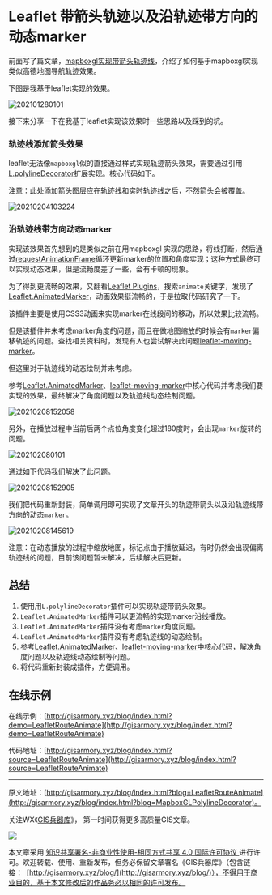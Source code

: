 # Leaflet 带箭头轨迹以及沿轨迹带方向的动态marker
前面写了篇文章，[mapboxgl实现带箭头轨迹线](http://gisarmory.xyz/blog/index.html?blog=MapboxGLPolylineDecorator)，介绍了如何基于mapboxgl实现类似高德地图导航轨迹效果。

下图是我基于leaflet实现的效果。

![202101280101](https://blogimage.gisarmory.xyz/202101280101.gif)

接下来分享一下在我基于leaflet实现该效果时一些思路以及踩到的坑。

### 轨迹线添加箭头效果

leaflet无法像`mapboxgl`似的直接通过样式实现轨迹箭头效果，需要通过引用[L.polylineDecorator](https://github.com/bbecquet/Leaflet.PolylineDecorator)扩展实现。核心代码如下。

注意：此处添加箭头图层应在轨迹线和实时轨迹线之后，不然箭头会被覆盖。

![20210204103224](https://blogimage.gisarmory.xyz/20210204103224.png)



### 沿轨迹线带方向动态marker

实现该效果首先想到的是类似之前在用mapboxgl 实现的思路，将线打断，然后通过[requestAnimationFrame](https://blog.csdn.net/vhwfr2u02q/article/details/79492303)循环更新marker的位置和角度实现；这种方式最终可以实现动态效果，但是流畅度差了一些，会有卡顿的现象。

为了得到更流畅的效果，又翻看[Leaflet Plugins](https://leafletjs.com/plugins.html)，搜索`animate`关键字，发现了[Leaflet.AnimatedMarker](https://github.com/openplans/Leaflet.AnimatedMarker)，动画效果挺流畅的，于是拉取代码研究了一下。

该插件主要是使用CSS3动画来实现marker在线段间的移动，所以效果比较流畅。

但是该插件并未考虑marker角度的问题，而且在做地图缩放的时候会有`marker`偏移轨迹的问题。查找相关资料时，发现有人也尝试解决此问题[leaflet-moving-marker](https://github.com/mohsen1/leaflet-moving-marker)。

但这里对于轨迹线的动态绘制并未考虑。

参考[Leaflet.AnimatedMarker](https://github.com/openplans/Leaflet.AnimatedMarker)、[leaflet-moving-marker](https://github.com/mohsen1/leaflet-moving-marker)中核心代码并考虑我们要实现的效果，最终解决了角度问题以及轨迹线动态绘制问题。

![20210208152058](F:\myself\gisarmory\Leaflet.PolylineDecorator\20210208152058.png)

另外，在播放过程中当前后两个点位角度变化超过180度时，会出现`marker`旋转的问题。

![202102080101](F:\myself\gisarmory\Leaflet.PolylineDecorator\202102080101.gif)

通过如下代码我们解决了此问题。

![20210208152905](F:\myself\gisarmory\Leaflet.PolylineDecorator\20210208152905.png)

我们把代码重新封装，简单调用即可实现了文章开头的轨迹带箭头以及沿轨迹线带方向的动态`marker`。

![20210208145619](F:\myself\gisarmory\Leaflet.PolylineDecorator\20210208145619.png)



注意：在动态播放的过程中缩放地图，标记点由于播放延迟，有时仍然会出现偏离轨迹线的问题，目前该问题暂未解决，后续解决后更新。



## 总结

1. 使用用`L.polylineDecorator`插件可以实现轨迹带箭头效果。
2. `Leaflet.AnimatedMarker`插件可以更流畅的实现marker沿线播放。
3. `Leaflet.AnimatedMarker`插件没有考虑`marker`角度问题。
4. `Leaflet.AnimatedMarker`插件没有考虑轨迹线的动态绘制。
5. 参考[Leaflet.AnimatedMarker](https://github.com/openplans/Leaflet.AnimatedMarker)、[leaflet-moving-marker](https://github.com/mohsen1/leaflet-moving-marker)中核心代码，解决角度问题以及轨迹线动态绘制等问题。
6. 将代码重新封装成插件，方便调用。



## 在线示例

在线示例：[http://gisarmory.xyz/blog/index.html?demo=LeafletRouteAnimate](http://gisarmory.xyz/blog/index.html?demo=LeafletRouteAnimate)

代码地址：[http://gisarmory.xyz/blog/index.html?source=LeafletRouteAnimate](http://gisarmory.xyz/blog/index.html?source=LeafletRouteAnimate)



* * *

原文地址：[http://gisarmory.xyz/blog/index.html?blog=LeafletRouteAnimate](http://gisarmory.xyz/blog/index.html?blog=MapboxGLPolylineDecorator)。



关注WX《[GIS兵器库](http://gisarmory.xyz/blog/index.html?blog=wechat)》， 第一时间获得更多高质量GIS文章。

![](http://blogimage.gisarmory.xyz/20200923063756.png)



本文章采用 [知识共享署名-非商业性使用-相同方式共享 4.0 国际许可协议 ](https://creativecommons.org/licenses/by-nc-sa/4.0/deed.zh)进行许可。欢迎转载、使用、重新发布，但务必保留文章署名《GIS兵器库》（包含链接：  [http://gisarmory.xyz/blog/](http://gisarmory.xyz/blog/)），不得用于商业目的，基于本文修改后的作品务必以相同的许可发布。

